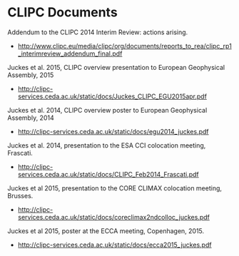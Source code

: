 CLIPC Documents
===============

Addendum to the CLIPC 2014 Interim Review: actions arising.
 * http://www.clipc.eu/media/clipc/org/documents/reports_to_rea/clipc_rp1_interimreview_addendum_final.pdf

Juckes et al. 2015, CLIPC overview presentation to European Geophysical Assembly, 2015
 * http://clipc-services.ceda.ac.uk/static/docs/Juckes_CLIPC_EGU2015apr.pdf

Juckes et al. 2014, CLIPC overview poster to European Geophysical Assembly, 2014
 * http://clipc-services.ceda.ac.uk/static/docs/egu2014_juckes.pdf

Juckes et al. 2014, presentation to the ESA CCI colocation meeting, Frascati.
 * http://clipc-services.ceda.ac.uk/static/docs/CLIPC_Feb2014_Frascati.pdf

Juckes et al 2015, presentation to the CORE CLIMAX colocation meeting, Brusses.
 * http://clipc-services.ceda.ac.uk/static/docs/coreclimax2ndcolloc_juckes.pdf

Juckes et al 2015, poster at the ECCA meeting, Copenhagen, 2015.
 * http://clipc-services.ceda.ac.uk/static/docs/ecca2015_juckes.pdf

